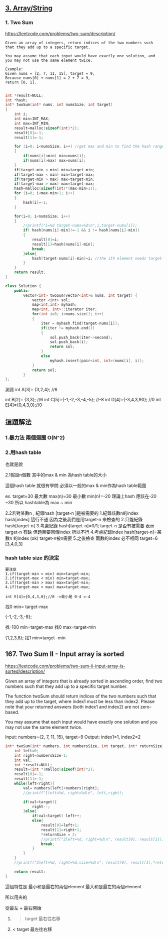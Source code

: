 ## [3. Array/String](/arraystring.md)


### 1. Two Sum
https://leetcode.com/problems/two-sum/description/

    Given an array of integers, return indices of the two numbers such that they add up to a specific target.
    
    You may assume that each input would have exactly one solution, and you may not use the same element twice.
    
    Example:
    Given nums = [2, 7, 11, 15], target = 9,
    Because nums[0] + nums[1] = 2 + 7 = 9,
    return [0, 1].
    

```c

int *result=NULL;
int *hash;
int* twoSum(int* nums, int numsSize, int target)
{
	int i;
	int min=INT_MAX;
	int max=INT_MIN;
	result=malloc(sizeof(int)*2);
	result[0]=-1;
	result[1]=-1;

	for (i=0; i<numsSize; i++) //get max and min to find the hash range
	{
		if(nums[i]<min) min=nums[i];
		if(nums[i]>max) max=nums[i];
	}
	if(target-min < min) min=target-min;
	if(target-max < min) min=target-max;
	if(target-min > max) max=target-min;
	if(target-max > max) max=target-max;
	hash=malloc(sizeof(int)*(max-min+1));
	for (i=0; i<max-min+1; i++)
	{
		hash[i]=-1;
	}

	for(i=0; i<numsSize; i++)
	{
		//printf("i=%d target-nums=%d\n",i,target-nums[i]);
		if( hash[nums[i]-min]!=-1 && i != hash[nums[i]-min])
		{
			result[0]=i;
			result[1]=hash[nums[i]-min];
			break;
		}else{
			hash[target-nums[i]-min]=i; //the ith element needs target-nums[i]
		}
	}
	return result;
}

```
```c++
class Solution {
	public:
		vector<int> twoSum(vector<int>& nums, int target) {
			vector <int> sol;
			map<int,int> myhash;
			map<int, int>::iterator iter;
			for(int i=0; i<nums.size(); i++)
			{
				iter = myhash.find(target-nums[i]);
				if(iter != myhash.end())
				{
					sol.push_back(iter->second);
					sol.push_back(i);
					return sol;
				}
				else
					myhash.insert(pair<int, int>(nums[i], i));
			}
			return sol;
		}
};
```

測資
int A[3]= {3,2,4}; //6

int B[2]= {3,3}; //6
int C[5]={-1,-2,-3,-4,-5}; //-8
int D[4]={-3,4,3,90}; //0
int E[4]={0,4,3,0};//0

## 這題解法

### 1.暴力法 兩個迴圈 O(N^2)

### 2.用hash table
也就是說

2.1假設n個數 其中的max & min 為hash table的大小

這個hash table 就很有學問
必須以一般的max & min作為hash table範圍

ex. target=30
最大數 max(n)=30
最小數 min(n)=-20
理論上hash 應該在-20 ~30
所以 hashtable為 max ~ min

2.2若對某數n , 紀錄hash [target-n ]是被需要的
1.紀錄該數n的index
hash[index] 這行不通
因為之後我們是用target-n 來檢查的
2.只能紀錄
hash[target-n]
3.考慮紀錄
hash[target-n]=0/1;
target-n 是否有被需要
表示target-n 有缺 但題目要回傳index 所以不行
	4.考慮紀錄index
hash[target-n]=某數n 的index (ok)
	target-n被n需要
	5.之後檢查 兩數的index 必不相同
	target=6 [3,4,0,3]
### hash table size 的決定

	要注意
	1.if(target-min < min) min=target-min;
	2.if(target-max < min) min=target-max;
	3.if(target-min > max) max=target-min;
	4.if(target-max > max) max=target-max;

	int E[4]={0,4,3,0};//0 ->最小是 0-4 =-4
找0 min= target-max

{-1,-2,-3,-8};

找-100 min=target-max
找0 max=target-min

{1,2,3,8};
找1 min=target -min


## 167. Two Sum II - Input array is sorted
https://leetcode.com/problems/two-sum-ii-input-array-is-sorted/description/

Given an array of integers that is already sorted in ascending order, find two numbers such that they add up to a specific target number.

The function twoSum should return indices of the two numbers such that they add up to the target, where index1 must be less than index2. Please note that your returned answers (both index1 and index2) are not zero-based.

You may assume that each input would have exactly one solution and you may not use the same element twice.

Input: numbers={2, 7, 11, 15}, target=9
Output: index1=1, index2=2


```c
int* twoSum(int* numbers, int numbersSize, int target, int* returnSize) {
	int left=0;
	int right=numbersSize-1;
	int val;
	int *result=NULL;
	result=(int *)malloc(sizeof(int)*2);
	result[0]=-1;
	result[1]=-1;
	while(left<right){
		val= numbers[left]+numbers[right];
		//printf("1left=%d, right=%d\n", left,right);

		if(val>target){         
			right--;
		}else{
			if(val<target) left++;
			else{
				result[0]=left+1;
				result[1]=right+1;
				*returnSize = 2;  
				//printf("2left=%d, right=%d\n", result[0], result[1]);
				break;
			}       
		}     
	}
	//printf("3left=%d, right=%d,size=%d\n", result[0], result[1],*returnSize);

	return result;
}
```

這個特性是
最小和是最右的兩個element
最大和是最左的兩個element

所以用夾的  

從最左 + 最右開始

1. > target 最右往右移

2. < target 最左往右移




